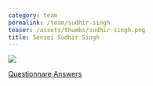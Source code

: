 ```yaml
---
category: team
permalink: /team/sudhir-singh
teaser: /assets/thumbs/sudhir-singh.png
title: Sensei Sudhir Singh
---
```


<img src="/assets/img/sudhir-singh.jpg" />

[Questionnare Answers](https://drive.google.com/open?id=1eZF1i-tu9xQQgZ9nqSh5RF5OLCPCQQ0h3-12oO_8lfU)
